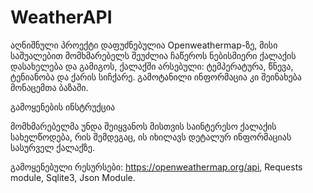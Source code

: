 # WeatherAPI

აღნიშნული პროექტი დაფუძნებულია Openweathermap-ზე, მისი საშუალებით მომხმარებელს შეუძლია ჩაწეროს ნებისმიერი ქალაქის დასახელება და გამიგოს, ქალაქში არსებული: ტემპერატურა, წნევა, ტენიანობა და ქარის სიჩქარე. გამოტანილი ინფორმაცია კი შეინახება მონაცემთა ბაზაში.

გამოყენების ინსტრუქცია

მომხმარებელმა უნდა შეიყვანოს მისთვის საინტერესო ქალაქის სახელწოდება, რის შემდეგაც, ის იხილავს დეტალურ ინფორმაციას სასურველ ქალაქზე.

გამოყენებული რესურსები:
https://openweathermap.org/api,
Requests module,
Sqlite3,
Json Module.

